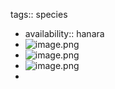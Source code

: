 tags:: species

- availability:: hanara
- ![image.png](https://peach-geographical-bat-397.mypinata.cloud/ipfs/QmV1F6YBEKVh41TVkrtGZFSS7673TAbP2u93cEf3F892W3)
- ![image.png](https://peach-geographical-bat-397.mypinata.cloud/ipfs/QmP7uQDyESH6u1AGEnrWqsoaVToUfY9jojLeMgf6k66KTs)
- ![image.png](https://peach-geographical-bat-397.mypinata.cloud/ipfs/QmPZ2zrB8fYb43oSrLk5nGrPYTMvzyVKkyufkAzH7zRBSZ)
-